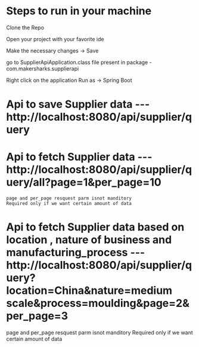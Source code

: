 # Steps to run in your machine
  Clone the Repo
  
  Open your project with your favorite ide
  
  Make the necessary changes -> Save
  
  go to SupplierApiApplication.class file present in package - com.makersharks.supplierapi
  
  Right click on the application Run as -> Spring Boot

# Api to save Supplier data ---  http://localhost:8080/api/supplier/query
# Api to fetch Supplier data --- http://localhost:8080/api/supplier/query/all?page=1&per_page=10
    page and per_page resquest parm isnot manditory 
    Required only if we want certain amount of data 
# Api to fetch Supplier data based on location , nature of business and manufacturing_process --- http://localhost:8080/api/supplier/query?location=China&nature=medium scale&process=moulding&page=2&per_page=3
   page and per_page resquest parm isnot manditory 
    Required only if we want certain amount of data
